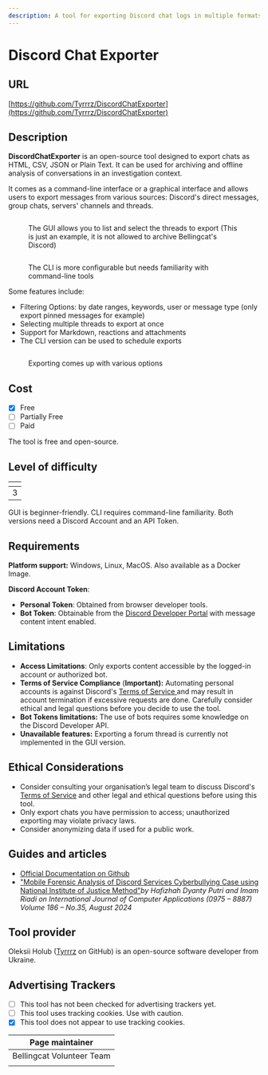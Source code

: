 ```yaml
---
description: A tool for exporting Discord chat logs in multiple formats.
---
```


# Discord Chat Exporter

## URL

[https://github.com/Tyrrrz/DiscordChatExporter](https://github.com/Tyrrrz/DiscordChatExporter)

## Description

**DiscordChatExporter** is an open-source tool designed to export chats as HTML, CSV, JSON or Plain Text. It can be used for archiving and offline analysis of conversations in an investigation context.

It comes as a command-line interface or a graphical interface and allows users to export messages from various sources: Discord's direct messages, group chats, servers' channels and threads.&#x20;

<figure><img src=".gitbook/assets/image (2).png" alt=""><figcaption><p>The GUI allows you to list and select the threads to export (This is just an example, it is not allowed to archive Bellingcat's Discord)</p></figcaption></figure>

<figure><img src=".gitbook/assets/image (3).png" alt=""><figcaption><p>The CLI is more configurable but needs familiarity with command-line tools</p></figcaption></figure>

Some features include:

* Filtering Options: by date ranges, keywords, user or message type (only export pinned messages for example)
* Selecting multiple threads to export at once
* Support for Markdown, reactions and attachments
* The CLI version can be used to schedule exports

<figure><img src=".gitbook/assets/image (1).png" alt=""><figcaption><p>Exporting comes up with various options</p></figcaption></figure>

## Cost

* [x] Free
* [ ] Partially Free
* [ ] Paid

The tool is free and open-source.

## Level of difficulty

<table><thead><tr><th data-type="rating" data-max="5"></th></tr></thead><tbody><tr><td>3</td></tr></tbody></table>

GUI is beginner-friendly. CLI requires command-line familiarity. Both versions need a Discord Account and an API Token.

## Requirements

**Platform support:** Windows, Linux, MacOS. Also available as a Docker Image.

**Discord Account Token**:

* **Personal Token**: Obtained from browser developer tools.
* **Bot Token**: Obtainable from the [Discord Developer Portal](https://discord.com/developers/docs/intro) with message content intent enabled.

## Limitations

* **Access Limitations**: Only exports content accessible by the logged-in account or authorized bot.
* **Terms of Service Compliance** (**Important):** Automating personal accounts is against Discord's [Terms of Service ](https://discord.com/terms)and may result in account termination if excessive requests are done. Carefully consider ethical and legal questions before you decide to use the tool.
* **Bot Tokens limitations:** The use of bots requires some knowledge on the Discord Developer API.
* **Unavailable features:** Exporting a forum thread is currently not implemented in the GUI version.

## Ethical Considerations

* Consider consulting your organisation’s legal team to discuss Discord's [Terms of Service](https://discord.com/terms) and other legal and ethical questions before using this tool.&#x20;
* Only export chats you have permission to access; unauthorized exporting may violate privacy laws.&#x20;
* Consider anonymizing data if used for a public work.

## Guides and articles

* [Official Documentation on Github](https://github.com/Tyrrrz/DiscordChatExporter/tree/master/.docs)
* ["Mobile Forensic Analysis of Discord Services Cyberbullying Case using National Institute of Justice Method"](https://www.ijcaonline.org/archives/volume186/number35/putri-2024-ijca-923927.pdf)_by Hafizhah Dyanty Putri and Imam Riadi on International Journal of Computer Applications (0975 – 8887) Volume 186 – No.35, August 2024_

## Tool provider

Oleksii Holub ([Tyrrrz](https://github.com/Tyrrrz) on GitHub) is an open-source software developer from Ukraine.

## Advertising Trackers

* [ ] This tool has not been checked for advertising trackers yet.
* [ ] This tool uses tracking cookies. Use with caution.
* [x] This tool does not appear to use tracking cookies.

| Page maintainer           |
| ------------------------- |
| Bellingcat Volunteer Team |
|                           |

